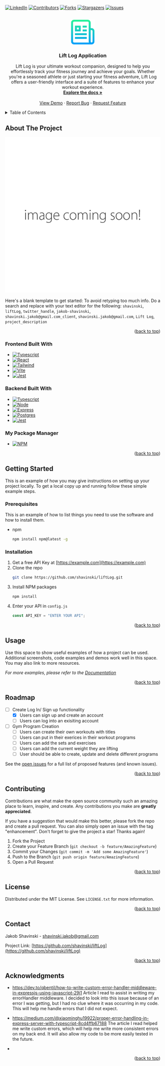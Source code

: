 <!-- Improved compatibility of back to top link: See: https://github.com/othneildrew/Best-README-Template/pull/73 -->

<a name="readme-top"></a>

<!--
*** Thanks for checking out the Best-README-Template. If you have a suggestion
*** that would make this better, please fork the repo and create a pull request
*** or simply open an issue with the tag "enhancement".
*** Don't forget to give the project a star!
*** Thanks again! Now go create something AMAZING! :D
-->

<!-- PROJECT SHIELDS -->
<!--
*** I'm using markdown "reference style" links for readability.
*** Reference links are enclosed in brackets [ ] instead of parentheses ( ).
*** See the bottom of this document for the declaration of the reference variables
*** for contributors-url, forks-url, etc. This is an optional, concise syntax you may use.
*** https://www.markdownguide.org/basic-syntax/#reference-style-links
-->

[![LinkedIn][linkedin-shield]][linkedin-url]
[![Contributors][contributors-shield]][contributors-url]
[![Forks][forks-shield]][forks-url]
[![Stargazers][stars-shield]][stars-url]
[![Issues][issues-shield]][issues-url]

<!-- PROJECT LOGO -->
<br />
<div align="center">
  <a href="https://github.com/shavinski/liftLog">
    <img src="readmeImages/logo.png" alt="Logo" width="80" height="80">
  </a>

<h3 align="center">Lift Log Application</h3>

  <p align="center">
    Lift Log is your ultimate workout companion, designed to help you effortlessly track your fitness journey and achieve your goals. Whether you're a seasoned athlete or just starting your fitness adventure, Lift Log offers a user-friendly interface and a suite of features to enhance your workout experience.
    <br />
    <a href="https://github.com/shavinski/liftLog"><strong>Explore the docs »</strong></a>
    <br />
    <br />
    <a href="https://github.com/shavinski/liftLog">View Demo</a>
    ·
    <a href="https://github.com/shavinski/liftLog/issues/new?labels=bug&template=bug-report---.md">Report Bug</a>
    ·
    <a href="https://github.com/shavinski/liftLog/issues/new?labels=enhancement&template=feature-request---.md">Request Feature</a>
  </p>
</div>

<!-- TABLE OF CONTENTS -->
<details>
  <summary>Table of Contents</summary>
  <ol>
    <li>
      <a href="#about-the-project">About The Project</a>
      <ul>
        <li><a href="#built-with">Built With</a></li>
      </ul>
    </li>
    <li>
      <a href="#getting-started">Getting Started</a>
      <ul>
        <li><a href="#prerequisites">Prerequisites</a></li>
        <li><a href="#installation">Installation</a></li>
      </ul>
    </li>
    <li><a href="#usage">Usage</a></li>
    <li><a href="#roadmap">Roadmap</a></li>
    <li><a href="#contributing">Contributing</a></li>
    <li><a href="#license">License</a></li>
    <li><a href="#contact">Contact</a></li>
    <li><a href="#acknowledgments">Acknowledgments</a></li>
  </ol>
</details>

<!-- ABOUT THE PROJECT -->

## About The Project

[![Product Name Screen Shot][product-screenshot]](https://example.com)

Here's a blank template to get started: To avoid retyping too much info. Do a search and replace with your text editor for the following: `shavinski`, `liftLog`, `twitter_handle`, `jakob-shavinski`, `shavinski.jakob@gmail.com_client`, `shavinski.jakob@gmail.com`, `Lift Log`, `project_description`

<p align="right">(<a href="#readme-top">back to top</a>)</p>

### Frontend Built With

* [![Typescript][Typescript]][Typescript-url]
* [![React][React.js]][React-url]
* [![Tailwind][Tailwind]][Tailwind-url]
* [![Vite][Vite]][Vite-url]
* [![Jest][Jest]][Jest-url]

### Backend Built With
* [![Typescript][Typescript]][Typescript-url]
* [![Node][Node]][Node-url]
* [![Express][Express]][Express-url]
* [![Postgres][Postgres]][Postgres-url]
* [![Jest][Jest]][Jest-url]

### My Package Manager 
* [![NPM][NPM]][NPM-url]


<p align="right">(<a href="#readme-top">back to top</a>)</p>

<!-- GETTING STARTED -->

## Getting Started

This is an example of how you may give instructions on setting up your project locally.
To get a local copy up and running follow these simple example steps.

### Prerequisites

This is an example of how to list things you need to use the software and how to install them.

- npm
  ```sh
  npm install npm@latest -g
  ```

### Installation

1. Get a free API Key at [https://example.com](https://example.com)
2. Clone the repo
   ```sh
   git clone https://github.com/shavinski/liftLog.git
   ```
3. Install NPM packages
   ```sh
   npm install
   ```
4. Enter your API in `config.js`
   ```js
   const API_KEY = "ENTER YOUR API";
   ```

<p align="right">(<a href="#readme-top">back to top</a>)</p>

<!-- USAGE EXAMPLES -->

## Usage

Use this space to show useful examples of how a project can be used. Additional screenshots, code examples and demos work well in this space. You may also link to more resources.

_For more examples, please refer to the [Documentation](https://example.com)_

<p align="right">(<a href="#readme-top">back to top</a>)</p>

<!-- ROADMAP -->

## Roadmap

- [ ] Create Log In/ Sign up functionality
  - [x] Users can sign up and create an account
  - [ ] Users can log into an exisiting account  
- [ ] Gym Program Creation   
  - [ ] Users can create their own workouts with titles
  - [ ] Users can put in their exerices in their workout programs
  - [ ] Users can add the sets and exercises
  - [ ] Users can add the current weight they are lifting
  - [ ] User should be able to create, update and delete different programs 

See the [open issues](https://github.com/shavinski/liftLog/issues) for a full list of proposed features (and known issues).

<p align="right">(<a href="#readme-top">back to top</a>)</p>

<!-- CONTRIBUTING -->

## Contributing

Contributions are what make the open source community such an amazing place to learn, inspire, and create. Any contributions you make are **greatly appreciated**.

If you have a suggestion that would make this better, please fork the repo and create a pull request. You can also simply open an issue with the tag "enhancement".
Don't forget to give the project a star! Thanks again!

1. Fork the Project
2. Create your Feature Branch (`git checkout -b feature/AmazingFeature`)
3. Commit your Changes (`git commit -m 'Add some AmazingFeature'`)
4. Push to the Branch (`git push origin feature/AmazingFeature`)
5. Open a Pull Request

<p align="right">(<a href="#readme-top">back to top</a>)</p>

<!-- LICENSE -->

## License

Distributed under the MIT License. See `LICENSE.txt` for more information.

<p align="right">(<a href="#readme-top">back to top</a>)</p>

<!-- CONTACT -->

## Contact

Jakob Shavinski - shavinski.jakob@gmail.com

Project Link: [https://github.com/shavinski/liftLog](https://github.com/shavinski/liftLog)

<p align="right">(<a href="#readme-top">back to top</a>)</p>

<!-- ACKNOWLEDGMENTS -->

## Acknowledgments

- []()https://dev.to/qbentil/how-to-write-custom-error-handler-middleware-in-expressjs-using-javascript-29j1 
Article I read to assist in writing my errorHandler middleware. I decided to look into this issue because of an error I was getting, but I had no clue where it was occurring in my code. This will help me handle errors that I did not expect. 

- []()https://medium.com/@xiaominghu19922/proper-error-handling-in-express-server-with-typescript-8cd4ffb67188
The article I read helped me write custom errors, which will help me write more consistent errors on my back end. It will also allow my code to be more easily tested in the future.
- []()

<p align="right">(<a href="#readme-top">back to top</a>)</p>

<!-- MARKDOWN LINKS & IMAGES -->
<!-- https://www.markdownguide.org/basic-syntax/#reference-style-links -->

[contributors-shield]: https://img.shields.io/github/contributors/shavinski/liftLog.svg?style=for-the-badge
[contributors-url]: https://github.com/shavinski/liftLog/graphs/contributors

[forks-shield]: https://img.shields.io/github/forks/shavinski/liftLog.svg?style=for-the-badge
[forks-url]: https://github.com/shavinski/liftLog/network/members

[stars-shield]: https://img.shields.io/github/stars/shavinski/liftLog.svg?style=for-the-badge
[stars-url]: https://github.com/shavinski/liftLog/stargazers

[issues-shield]: https://img.shields.io/github/issues/shavinski/liftLog.svg?style=for-the-badge
[issues-url]: https://github.com/shavinski/liftLog/issues


[linkedin-shield]: https://img.shields.io/badge/linkedin-%230077B5.svg?style=for-the-badge&logo=linkedin&logoColor=white
[linkedin-url]: https://linkedin.com/in/jakob-shavinski

[product-screenshot]: readmeImages/placeholder.jpg


<!-- Coding languages badges -->
[Typescript]: https://img.shields.io/badge/typescript-%23007ACC.svg?style=for-the-badge&logo=typescript&logoColor=white
[Typescript-url]: https://www.typescriptlang.org/

[React.js]: https://img.shields.io/badge/React-20232A?style=for-the-badge&logo=react&logoColor=61DAFB
[React-url]: https://reactjs.org/

[Tailwind]: https://img.shields.io/badge/tailwindcss-%2338B2AC.svg?style=for-the-badge&logo=tailwind-css&logoColor=white
[Tailwind-url]: https://tailwindcss.com/

[Vite]: https://img.shields.io/badge/vite-%23646CFF.svg?style=for-the-badge&logo=vite&logoColor=white
[Vite-url]: https://vitejs.dev/

[Jest]: https://img.shields.io/badge/-jest-%23C21325?style=for-the-badge&logo=jest&logoColor=white
[Jest-url]: https://jestjs.io/

[Node]: https://img.shields.io/badge/node.js-6DA55F?style=for-the-badge&logo=node.js&logoColor=white
[Node-url]: https://nodejs.org/en

[Express]: https://img.shields.io/badge/express.js-%23404d59.svg?style=for-the-badge&logo=express&logoColor=%2361DAFB
[Express-url]: https://expressjs.com/

[Postgres]: https://img.shields.io/badge/postgres-%23316192.svg?style=for-the-badge&logo=postgresql&logoColor=white
[Postgres-url]: https://www.postgresql.org/

[NPM]: https://img.shields.io/badge/NPM-%23CB3837.svg?style=for-the-badge&logo=npm&logoColor=white
[NPM-url]: https://www.npmjs.com/

